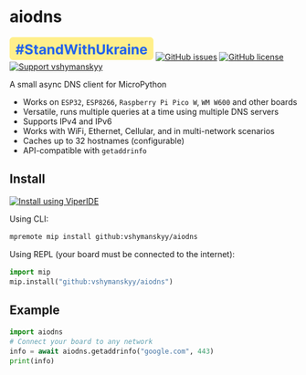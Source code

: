 # aiodns

[![StandWithUkraine](https://raw.githubusercontent.com/vshymanskyy/StandWithUkraine/main/badges/StandWithUkraine.svg)](https://github.com/vshymanskyy/StandWithUkraine/blob/main/docs/README.md) 
[![GitHub issues](https://img.shields.io/github/issues-raw/vshymanskyy/aiodns?style=flat-square&label=issues&color=green)](https://github.com/vshymanskyy/aiodns/issues) 
[![GitHub license](https://img.shields.io/badge/license-MIT-blue?style=flat-square)](https://github.com/vshymanskyy/aiodns) 
[![Support vshymanskyy](https://img.shields.io/static/v1?label=support&message=%E2%9D%A4&color=%23fe8e86)](https://quicknote.io/da0a7d50-bb49-11ec-936a-6d7fd5a2de08) 

<!-- [![Build status](https://img.shields.io/github/actions/workflow/status/vshymanskyy/aiodns/static.yml?branch=main&style=flat-square&logo=github&label=build)](https://github.com/vshymanskyy/aiodns/actions) -->
<!--[![GitHub Repo stars](https://img.shields.io/github/stars/vshymanskyy/aiodns?style=flat-square&color=green)](https://github.com/vshymanskyy/aiodns/stargazers) -->

A small async DNS client for MicroPython

- Works on `ESP32`, `ESP8266`, `Raspberry Pi Pico W`, `WM W600` and other boards
- Versatile, runs multiple queries at a time using multiple DNS servers
- Supports IPv4 and IPv6
- Works with WiFi, Ethernet, Cellular, and in multi-network scenarios
- Caches up to 32 hostnames (configurable)
- API-compatible with `getaddrinfo`

## Install

[<img src="https://raw.githubusercontent.com/vshymanskyy/ViperIDE/refs/heads/main/assets/btn_install.png" alt="Install using ViperIDE" height="48"/>](https://viper-ide.org/?install=github:vshymanskyy/aiodns)

Using CLI:

```sh
mpremote mip install github:vshymanskyy/aiodns
```

Using REPL (your board must be connected to the internet):

```py
import mip
mip.install("github:vshymanskyy/aiodns")
```

## Example

```py
import aiodns
# Connect your board to any network
info = await aiodns.getaddrinfo("google.com", 443)
print(info)
```

